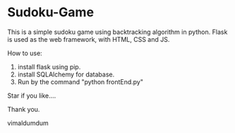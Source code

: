 # Sudoku-Game
This is a simple sudoku game using backtracking algorithm in python. Flask is used as the web framework, with HTML, CSS and JS.

How to use:
1. install flask using pip.
2. install SQLAlchemy for database.
3. Run by the command "python frontEnd.py"

Star if you like....

Thank you.

vimaldumdum
